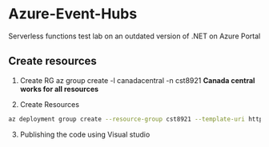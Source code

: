 # Azure-Event-Hubs
Serverless functions test lab on an outdated version of .NET on Azure Portal

## Create resources 
1. Create RG
az group create -l canadacentral -n cst8921
**Canada central works for all resources**

2. Create Resources

```bash
az deployment group create --resource-group cst8921 --template-uri https://raw.githubusercontent.com/Azure/azure-docs-json-samples/master/event-grid/EventHubsDataMigration.json --parameters eventHubNamespaceName=event-hub-kari0117 eventHubName=hubdatamigration sqlServerName=kari0117-sql-server sqlServerUserName=kariuki sqlServerPassword=Secur3Passw0rd! sqlServerDatabaseName=database-kari0117 storageName=k4ristore functionAppName=k4rifx
```
3. Publishing the code using Visual studio

